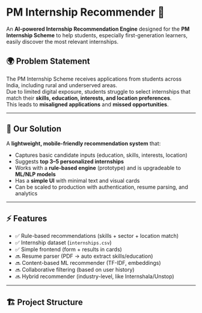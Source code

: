 # PM Internship Recommender 🚀

An **AI-powered Internship Recommendation Engine** designed for the **PM Internship Scheme** to help students, especially first-generation learners, easily discover the most relevant internships.

## 🌍 Problem Statement
The PM Internship Scheme receives applications from students across India, including rural and underserved areas.  
Due to limited digital exposure, students struggle to select internships that match their **skills, education, interests, and location preferences**.  
This leads to **misaligned applications** and **missed opportunities**.

---

## 🎯 Our Solution
A **lightweight, mobile-friendly recommendation system** that:
- Captures basic candidate inputs (education, skills, interests, location)
- Suggests **top 3–5 personalized internships**
- Works with a **rule-based engine** (prototype) and is upgradeable to **ML/NLP models**
- Has a **simple UI** with minimal text and visual cards
- Can be scaled to production with authentication, resume parsing, and analytics

---

## ⚡ Features
- ✅ Rule-based recommendations (skills + sector + location match)
- ✅ Internship dataset (`internships.csv`)
- ✅ Simple frontend (form + results in cards)
- 🔜 Resume parser (PDF → auto extract skills/education)
- 🔜 Content-based ML recommender (TF-IDF, embeddings)
- 🔜 Collaborative filtering (based on user history)
- 🔜 Hybrid recommender (industry-level, like Internshala/Unstop)

---

## 🏗️ Project Structure
